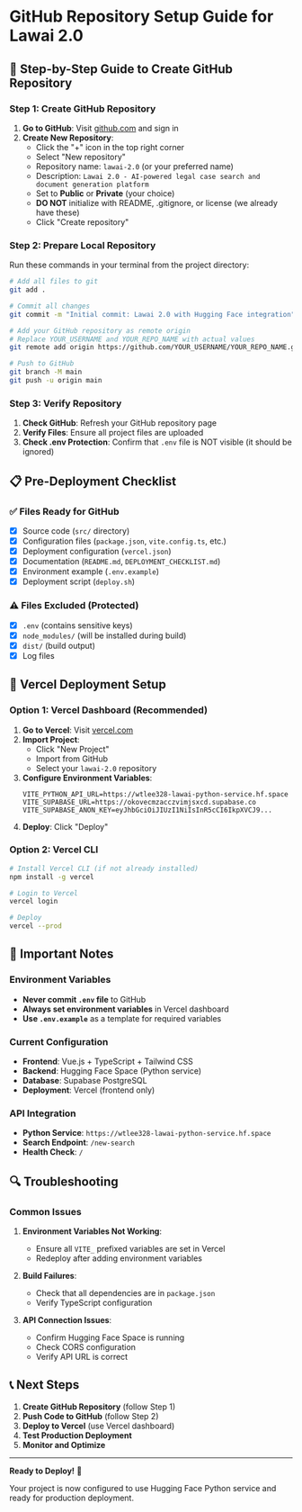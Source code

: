# GitHub Repository Setup Guide for Lawai 2.0

## 🚀 Step-by-Step Guide to Create GitHub Repository

### Step 1: Create GitHub Repository

1. **Go to GitHub**: Visit [github.com](https://github.com) and sign in
2. **Create New Repository**:
   - Click the "+" icon in the top right corner
   - Select "New repository"
   - Repository name: `lawai-2.0` (or your preferred name)
   - Description: `Lawai 2.0 - AI-powered legal case search and document generation platform`
   - Set to **Public** or **Private** (your choice)
   - **DO NOT** initialize with README, .gitignore, or license (we already have these)
   - Click "Create repository"

### Step 2: Prepare Local Repository

Run these commands in your terminal from the project directory:

```bash
# Add all files to git
git add .

# Commit all changes
git commit -m "Initial commit: Lawai 2.0 with Hugging Face integration"

# Add your GitHub repository as remote origin
# Replace YOUR_USERNAME and YOUR_REPO_NAME with actual values
git remote add origin https://github.com/YOUR_USERNAME/YOUR_REPO_NAME.git

# Push to GitHub
git branch -M main
git push -u origin main
```

### Step 3: Verify Repository

1. **Check GitHub**: Refresh your GitHub repository page
2. **Verify Files**: Ensure all project files are uploaded
3. **Check .env Protection**: Confirm that `.env` file is NOT visible (it should be ignored)

## 📋 Pre-Deployment Checklist

### ✅ Files Ready for GitHub
- [x] Source code (`src/` directory)
- [x] Configuration files (`package.json`, `vite.config.ts`, etc.)
- [x] Deployment configuration (`vercel.json`)
- [x] Documentation (`README.md`, `DEPLOYMENT_CHECKLIST.md`)
- [x] Environment example (`.env.example`)
- [x] Deployment script (`deploy.sh`)

### ⚠️ Files Excluded (Protected)
- [x] `.env` (contains sensitive keys)
- [x] `node_modules/` (will be installed during build)
- [x] `dist/` (build output)
- [x] Log files

## 🔧 Vercel Deployment Setup

### Option 1: Vercel Dashboard (Recommended)

1. **Go to Vercel**: Visit [vercel.com](https://vercel.com)
2. **Import Project**:
   - Click "New Project"
   - Import from GitHub
   - Select your `lawai-2.0` repository
3. **Configure Environment Variables**:
   ```
   VITE_PYTHON_API_URL=https://wtlee328-lawai-python-service.hf.space
   VITE_SUPABASE_URL=https://okovecmzacczvimjsxcd.supabase.co
   VITE_SUPABASE_ANON_KEY=eyJhbGciOiJIUzI1NiIsInR5cCI6IkpXVCJ9...
   ```
4. **Deploy**: Click "Deploy"

### Option 2: Vercel CLI

```bash
# Install Vercel CLI (if not already installed)
npm install -g vercel

# Login to Vercel
vercel login

# Deploy
vercel --prod
```

## 🎯 Important Notes

### Environment Variables
- **Never commit `.env` file** to GitHub
- **Always set environment variables** in Vercel dashboard
- **Use `.env.example`** as a template for required variables

### Current Configuration
- **Frontend**: Vue.js + TypeScript + Tailwind CSS
- **Backend**: Hugging Face Space (Python service)
- **Database**: Supabase PostgreSQL
- **Deployment**: Vercel (frontend only)

### API Integration
- **Python Service**: `https://wtlee328-lawai-python-service.hf.space`
- **Search Endpoint**: `/new-search`
- **Health Check**: `/`

## 🔍 Troubleshooting

### Common Issues

1. **Environment Variables Not Working**:
   - Ensure all `VITE_` prefixed variables are set in Vercel
   - Redeploy after adding environment variables

2. **Build Failures**:
   - Check that all dependencies are in `package.json`
   - Verify TypeScript configuration

3. **API Connection Issues**:
   - Confirm Hugging Face Space is running
   - Check CORS configuration
   - Verify API URL is correct

## 📞 Next Steps

1. **Create GitHub Repository** (follow Step 1)
2. **Push Code to GitHub** (follow Step 2)
3. **Deploy to Vercel** (use Vercel dashboard)
4. **Test Production Deployment**
5. **Monitor and Optimize**

---

**Ready to Deploy!** 🚀

Your project is now configured to use Hugging Face Python service and ready for production deployment.
